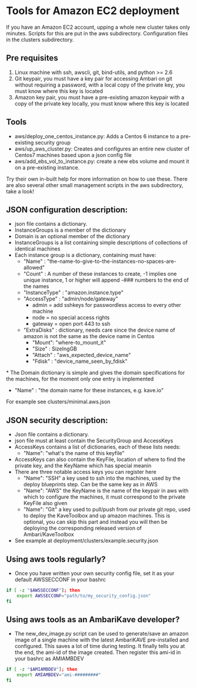 # Tools for Amazon EC2 deployment

If you have an Amazon EC2 account, upping a whole new cluster takes only minutes. Scripts for this are put in the aws subdirectory. Configuration files in the clusters subdirectory.

## Pre requisites

1. Linux machine with ssh, awscli, git, bind-utils, and python &gt;= 2.6
2. Git keypair, you must have a key pair for accessing Ambari on git without requiring a password, with a local copy of the private key, you must know where this key is located
3. Amazon key pair, you must have a pre-existing amazon keypair with a copy of the private key locally, you must know where this key is located

## Tools

* aws/deploy\_one\_centos\_instance.py: Adds a Centos 6 instance to a pre-existing security group
* aws/up\_aws\_cluster.py: Creates and configures an entire new cluster of Centos7 machines based upon a json config file
* aws/add\_ebs\_vol\_to\_instance.py: create a new ebs volume and mount it on a pre-existing instance.

Try their own in-built help for more information on how to use these. There are also several other small management scripts in the aws subdirectory, take a look!

## JSON configuration description:

* json file contains a dictionary.
* InstanceGroups is a member of the dictionary
* Domain is an optional member of the dictionary
* InstanceGroups is a list containing simple descriptions of collections of identical machines
* Each instance group is a dictionary, containing must have:<ul>
	<li>"Name" : "the-name-to-give-to-the-instances-no-spaces-are-allowed"</li>
	<li>"Count" : A number of these instances to create, -1 implies one unique instance, 1 or higher will append -### numbers to the end of the names</li>
	<li>"InstanceType" : "amazon.instance.type"</li>
	<li>"AccessType" : "admin/node/gateway"
		<ul> <li>admin = add sshkeys for passwordless access to every other machine</li>
			<li>node = no special access rights</li>
			<li>gateway = open port 443 to ssh</li>
		</ul>
	 </li>
	<li>"ExtraDisks" : dictionary, needs care since the device name of amazon is not the same as the device name in Centos
		<ul> <li>"Mount": "where-to_mount_it"</li>
			<li>"Size" : SizeIngGB</li>
			<li>"Attach" : "aws_expected_device_name"</li>
			<li>"Fdisk" : "device_name_seen_by_fdisk"</li>
		</ul>
	 </li>
</ul>
* The Domain dictionary is simple and gives the domain specifications for the machines, for the moment only one entry is implemented<ul>
     <li>"Name" : "the domain name for these instances, e.g. kave.io"</li>
</ul>

For example see clusters/minimal.aws.json

## JSON security description:

* Json file contains a dictionary.
* json file must at least contain the SecurityGroup and AccessKeys
* AccessKeys contains a list of dictionaries, each of these lists needs:
		<ul> <li>"Name": "what's the name of this keyfile"</li>
		</ul>
* AccessKeys can also contain the KeyFile, location of where to find the private key, and the KeyName which has special meanin
* There are three notable access keys you can register here
		<ul> <li>"Name": "SSH" a key used to ssh into the machines, used by the deploy blueprints step. Can be the same key as in AWS</li>
		    <li>"Name": "AWS" the KeyName is the name of the keypair in aws with which to configure the machines, it must correspond to the private KeyFile also given</li>
		    <li>"Name": "Git" a key used to pull/push from our private git repo, used to deploy the KaveToolbox and up amazon machines. This is optional, you can skip this part and instead you will then be deploying the corresponding released version of Ambari/KaveToolbox</li>
		</ul>
* See example at deployment/clusters/example.security.json

## Using aws tools regularly?

* Once you have written your own security config file, set it as your default AWSSECCONF in your bashrc

```sh
if [ -z "$AWSSECCONF"]; then
    export AWSSECCONF="path/to/my_security_config.json"
fi
```

## Using aws tools as an AmbariKave developer?

* The new_dev_image.py script can be used to generate/save an amazon image of a single machine with the latest AmbariKAVE pre-installed and configured. This saves a lot of time during testing. It finally tells you at the end, the ami-id of the image created. Then register this ami-id in your bashrc as AMIAMBDEV

```sh
if [ -z "$AMIAMBDEV"]; then
    export AMIAMBDEV="ami-#########"
fi
```